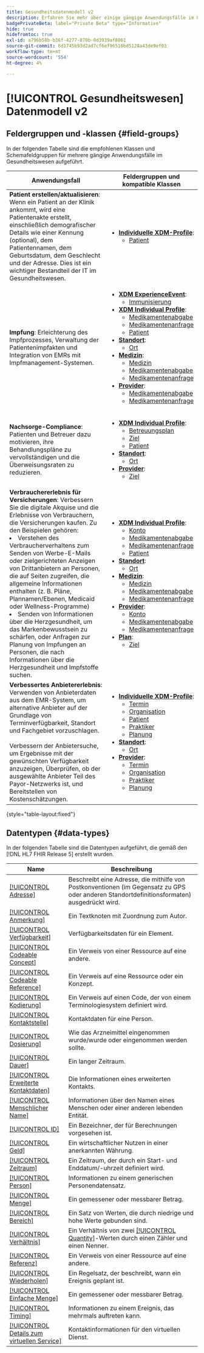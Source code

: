 ```yaml
---
title: Gesundheitsdatenmodell v2
description: Erfahren Sie mehr über einige gängige Anwendungsfälle im Gesundheitswesen und die besten Klassen, zugehörigen Feldergruppen und zu verwendenden Datentypen.
badgePrivateBeta: label="Private Beta" type="Informative"
hide: true
hidefromtoc: true
exl-id: a796b58b-b36f-4277-870b-0d3939af8061
source-git-commit: 6d1745b93d2ad7cf6ef96510bd5128a43de9ef03
workflow-type: tm+mt
source-wordcount: '554'
ht-degree: 4%

---
```


# [!UICONTROL Gesundheitswesen] Datenmodell v2

## Feldergruppen und -klassen {#field-groups}

In der folgenden Tabelle sind die empfohlenen Klassen und Schemafeldgruppen für mehrere gängige Anwendungsfälle im Gesundheitswesen aufgeführt.

| Anwendungsfall | Feldergruppen und kompatible Klassen |
| --- | --- |
| **Patient erstellen/aktualisieren**: Wenn ein Patient an der Klinik ankommt, wird eine Patientenakte erstellt, einschließlich demografischer Details wie einer Kennung (optional), dem Patientennamen, dem Geburtsdatum, dem Geschlecht und der Adresse. Dies ist ein wichtiger Bestandteil der IT im Gesundheitswesen. | <ul><li>**[Individuelle XDM-Profile](../../classes/individual-profile.md)**:<ul><li>[Patient](./field-groups/patient.md)</li></ul></li></ul> |
| **Impfung**: Erleichterung des Impfprozesses, Verwaltung der Patientenimpfakten und Integration von EMRs mit Impfmanagement-Systemen. | <ul><li>**[XDM ExperienceEvent](../../classes/experienceevent.md)**:<ul><li>[Immunisierung](./field-groups/immunization.md)</li></ul></li><li>**[XDM Individual Profile](../../classes/individual-profile.md)**:<ul><li>[Medikamentenabgabe](./field-groups/medication-dispense.md)</li><li>[Medikamentenanfrage](./field-groups/medication-request.md)</li><li>[Patient](./field-groups/patient.md)</li></ul></li><li>**[Standort](./classes/location.md)**:<ul><li>[Ort](./field-groups/location.md)</li></ul><li>**[Medizin](../../classes/medication.md)**:<ul><li>[Medizin](./field-groups/medication.md)</li><li>[Medikamentenabgabe](./field-groups/medication-dispense.md)</li><li>[Medikamentenanfrage](./field-groups/medication-request.md)</li></ul></li><li>**[Provider](../../classes/provider.md)**:<ul><li>[Medikamentenabgabe](./field-groups/medication-dispense.md)</li><li>[Medikamentenanfrage](./field-groups/medication-request.md)</li></ul></li></ul> |
| **Nachsorge-Compliance**: Patienten und Betreuer dazu motivieren, ihre Behandlungspläne zu vervollständigen und die Überweisungsraten zu reduzieren. | <ul><li>**[XDM Individual Profile](../../classes/individual-profile.md)**:<ul><li>[Betreuungsplan](./field-groups/care-plan.md)</li><li>[Ziel](./field-groups/goal.md)</li><li>[Patient](./field-groups/patient.md)</li></ul></li><li>**[Standort](./classes/location.md)**:<ul><li>[Ort](./field-groups/location.md)</li></ul><li>**[Provider](../../classes/provider.md)**:<ul><li>[Ziel](./field-groups/goal.md)</li></ul></li></ul> |
| **Verbrauchererlebnis für Versicherungen**: Verbessern Sie die digitale Akquise und die Erlebnisse von Verbrauchern, die Versicherungen kaufen. Zu den Beispielen gehören: <li> Verstehen des Verbraucherverhaltens zum Senden von Werbe-E-Mails oder zielgerichteten Anzeigen von Drittanbietern an Personen, die auf Seiten zugreifen, die allgemeine Informationen enthalten (z. B. Pläne, Plannamen/Ebenen, Medicaid oder Wellness-Programme)</li><li> Senden von Informationen über die Herzgesundheit, um das Markenbewusstsein zu schärfen, oder Anfragen zur Planung von Impfungen an Personen, die nach Informationen über die Herzgesundheit und Impfstoffe suchen. </li> | <ul><li>**[XDM Individual Profile](../../classes/individual-profile.md)**:<ul><li>[Konto](./field-groups/account.md)</li><li>[Medikamentenabgabe](./field-groups/medication-dispense.md)</li><li>[Medikamentenanfrage](./field-groups/medication-request.md)</li><li>[Patient](./field-groups/patient.md)</li></ul></li><li>**[Standort](./classes/location.md)**:<ul><li>[Ort](./field-groups/location.md)</li></ul><li>**[Medizin](../../classes/medication.md)**:<ul><li>[Medizin](./field-groups/medication.md)</li><li>[Medikamentenabgabe](./field-groups/medication-dispense.md)</li><li>[Medikamentenanfrage](./field-groups/medication-request.md)</li></ul></li><li>**[Provider](../../classes/provider.md)**:<ul><li>[Konto](./field-groups/account.md)</li><li>[Medikamentenabgabe](./field-groups/medication-dispense.md)</li><li>[Medikamentenanfrage](./field-groups/medication-request.md)</li></ul><li>**[Plan](../../classes/plan.md)**:<ul><li>[Ziel](./field-groups/coverage.md)</li></ul></li></ul> |
| **Verbessertes Anbietererlebnis**: Verwenden von Anbieterdaten aus dem EMR-System, um alternative Anbieter auf der Grundlage von Terminverfügbarkeit, Standort und Fachgebiet vorzuschlagen. <br> <br>Verbessern der Anbietersuche, um Ergebnisse mit der gewünschten Verfügbarkeit anzuzeigen, Überprüfen, ob der ausgewählte Anbieter Teil des Payor-Netzwerks ist, und Bereitstellen von Kostenschätzungen. | <ul><li>**[Individuelle XDM-Profile](../../classes/individual-profile.md)**:<ul><li>[Termin](./field-groups/appointment.md)</li><li>[Organisation](./field-groups/organization.md)</li><li>[Patient](./field-groups/patient.md)</li><li>[Praktiker](./field-groups/practioner.md)</li><li>[Planung](./field-groups/schedule.md)</li></ul></li><li>**[Standort](./classes/location.md)**:<ul><li>[Ort](./field-groups/location.md)</li></ul><li>**[Provider](../../classes/provider.md)**:<ul><li>[Termin](./field-groups/appointment.md)</li><li>[Organisation](./field-groups/organization.md)</li><li>[Praktiker](./field-groups/practioner.md)</li><li>[Planung](./field-groups/schedule.md)</li></ul></li></ul> |

{style="table-layout:fixed"}

## Datentypen {#data-types}

In der folgenden Tabelle sind die Datentypen aufgeführt, die gemäß den [!DNL HL7 FHIR Release 5] erstellt wurden.

| Name | Beschreibung |
| --- | --- |
| [[!UICONTROL Adresse]](./data-types/address.md) | Beschreibt eine Adresse, die mithilfe von Postkonventionen (im Gegensatz zu GPS oder anderen Standortdefinitionsformaten) ausgedrückt wird. |
| [[!UICONTROL Anmerkung]](./data-types/annotation.md) | Ein Textknoten mit Zuordnung zum Autor. |
| [[!UICONTROL Verfügbarkeit]](./data-types/availability.md) | Verfügbarkeitsdaten für ein Element. |
| [[!UICONTROL Codeable Concept]](./data-types/codeable-concept.md) | Ein Verweis von einer Ressource auf eine andere. |
| [[!UICONTROL Codeable Reference]](./data-types/codeable-reference.md) | Ein Verweis auf eine Ressource oder ein Konzept. |
| [[!UICONTROL Kodierung]](./data-types/coding.md) | Ein Verweis auf einen Code, der von einem Terminologiesystem definiert wird. |
| [[!UICONTROL Kontaktstelle]](./data-types/contact-point.md) | Kontaktdaten für eine Person. |
| [[!UICONTROL Dosierung]](./data-types/dosage.md) | Wie das Arzneimittel eingenommen wurde/wurde oder eingenommen werden sollte. |
| [[!UICONTROL Dauer]](./data-types/duration.md) | Ein langer Zeitraum. |
| [[!UICONTROL Erweiterte Kontaktdaten]](./data-types/extended-contact-detail.md) | Die Informationen eines erweiterten Kontakts. |
| [[!UICONTROL Menschlicher Name]](./data-types/human-name.md) | Informationen über den Namen eines Menschen oder einer anderen lebenden Entität. |
| [[!UICONTROL ID]](./data-types/identifier.md) | Ein Bezeichner, der für Berechnungen vorgesehen ist. |
| [[!UICONTROL Geld]](./data-types/money.md) | Ein wirtschaftlicher Nutzen in einer anerkannten Währung. |
| [[!UICONTROL Zeitraum]](./data-types/period.md) | Ein Zeitraum, der durch ein Start- und Enddatum/-uhrzeit definiert wird. |
| [[!UICONTROL Person]](./data-types/person.md) | Informationen zu einem generischen Personendatensatz. |
| [[!UICONTROL Menge]](./data-types/quantity.md) | Ein gemessener oder messbarer Betrag. |
| [[!UICONTROL Bereich]](./data-types/range.md) | Ein Satz von Werten, die durch niedrige und hohe Werte gebunden sind. |
| [[!UICONTROL Verhältnis]](./data-types/ratio.md) | Ein Verhältnis von zwei [[!UICONTROL Quantity]](./data-types/quantity.md)-Werten durch einen Zähler und einen Nenner. |
| [[!UICONTROL Referenz]](./data-types/reference.md) | Ein Verweis von einer Ressource auf eine andere. |
| [[!UICONTROL Wiederholen]](./data-types/repeat.md) | Ein Regelsatz, der beschreibt, wann ein Ereignis geplant ist. |
| [[!UICONTROL Einfache Menge]](./data-types/simple-quantity.md) | Ein gemessener oder messbarer Betrag. |
| [[!UICONTROL Timing]](./data-types/timing.md) | Informationen zu einem Ereignis, das mehrmals auftreten kann. |
| [[!UICONTROL Details zum virtuellen Service]](./data-types/virtual-service-detail.md) | Kontaktinformationen für den virtuellen Dienst. |

